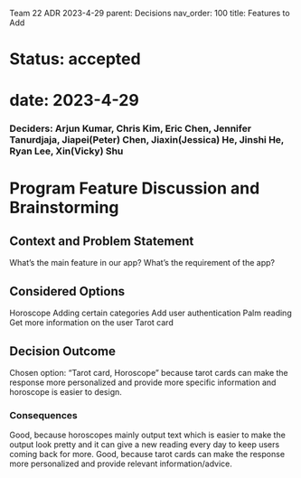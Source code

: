 Team 22 ADR 2023-4-29
parent: Decisions
nav_order: 100
title: Features to Add

# Status: accepted

# date: 2023-4-29

### Deciders: Arjun Kumar, Chris Kim, Eric Chen, Jennifer Tanurdjaja, Jiapei(Peter) Chen, Jiaxin(Jessica) He, Jinshi He, Ryan Lee, Xin(Vicky) Shu

# Program Feature Discussion and Brainstorming

## Context and Problem Statement

What’s the main feature in our app?
What’s the requirement of the app?

## Considered Options

Horoscope
Adding certain categories
Add user authentication
Palm reading
Get more information on the user
Tarot card

## Decision Outcome

Chosen option: “Tarot card, Horoscope” because tarot cards can make the response more personalized and provide more specific information and horoscope is easier to design.

### Consequences

Good, because horoscopes mainly output text which is easier to make the output look pretty and it can give a new reading every day to keep users coming back for more.
Good, because tarot cards can make the response more personalized and provide relevant information/advice.
